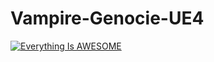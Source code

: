 # Vampire-Genocie-UE4

[![Everything Is AWESOME](https://yt-embed.herokuapp.com/embed?v=gmAzhivpPto)](https://www.youtube.com/watch?v=gmAzhivpPto "Everything Is AWESOME")
